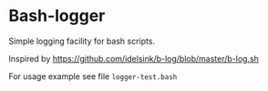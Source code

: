 # Bash-logger

Simple logging facility for bash scripts.

Inspired by https://github.com/idelsink/b-log/blob/master/b-log.sh

For usage example see file `logger-test.bash`